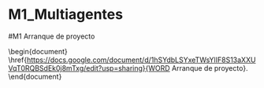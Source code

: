 # M1_Multiagentes

#M1 Arranque de proyecto

\begin{document}
\href{https://docs.google.com/document/d/1hSYdbLSYxeTWsYlIF8S13aXXUVqT0RQBSdEk0j8mTxg/edit?usp=sharing}{WORD Arranque de proyecto}.
\end{document}